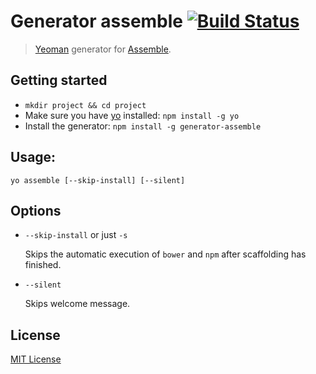 # Generator assemble [![Build Status](https://travis-ci.org/hariadi/generator-assemble.png)](https://travis-ci.org/hariadi/generator-assemble)

> [Yeoman][yeoman] generator for [Assemble][assemble].



## Getting started
- `mkdir project && cd project`
- Make sure you have [yo](https://github.com/yeoman/yo) installed:
    `npm install -g yo`
- Install the generator:
    `npm install -g generator-assemble`



## Usage:
```shell
yo assemble [--skip-install] [--silent]
```



## Options

* `--skip-install` or just `-s`

  Skips the automatic execution of `bower` and `npm` after scaffolding has finished.


* `--silent`

  Skips welcome message.



## License
[MIT License](http://en.wikipedia.org/wiki/MIT_License)

[yeoman]: http://yeoman.io/
[assemble]: https://github.com/assemble/assemble/
